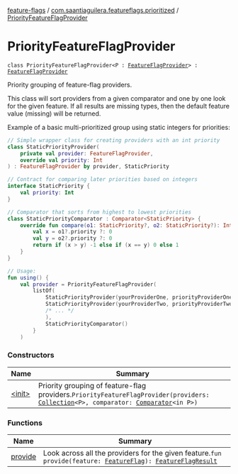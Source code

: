 [feature-flags](../../index.md) / [com.saantiaguilera.featureflags.prioritized](../index.md) / [PriorityFeatureFlagProvider](./index.md)

# PriorityFeatureFlagProvider

`class PriorityFeatureFlagProvider<P : `[`FeatureFlagProvider`](../../com.saantiaguilera.featureflags/-feature-flag-provider/index.md)`> : `[`FeatureFlagProvider`](../../com.saantiaguilera.featureflags/-feature-flag-provider/index.md)

Priority grouping of feature-flag providers.

This class will sort providers from a given comparator and one by one look for the given feature.
If all results are missing types, then the default feature value (missing) will be returned.

Example of a basic multi-prioritized group using static integers for priorities:

``` kotlin
// Simple wrapper class for creating providers with an int priority
class StaticPriorityProvider(
    private val provider: FeatureFlagProvider,
    override val priority: Int
) : FeatureFlagProvider by provider, StaticPriority

// Contract for comparing later priorities based on integers
interface StaticPriority {
    val priority: Int
}

// Comparator that sorts from highest to lowest priorities
class StaticPriorityComparator : Comparator<StaticPriority> {
    override fun compare(o1: StaticPriority?, o2: StaticPriority?): Int {
        val x = o1?.priority ?: 0
        val y = o2?.priority ?: 0
        return if (x > y) -1 else if (x == y) 0 else 1
    }
}

// Usage:
fun using() {
    val provider = PriorityFeatureFlagProvider(
        listOf(
            StaticPriorityProvider(yourProviderOne, priorityProviderOne),
            StaticPriorityProvider(yourProviderTwo, priorityProviderTwo)
            /* ... */
            ),
            StaticPriorityComparator()
        }
    )
```

### Constructors

| Name | Summary |
|---|---|
| [&lt;init&gt;](-init-.md) | Priority grouping of feature-flag providers.`PriorityFeatureFlagProvider(providers: `[`Collection`](https://kotlinlang.org/api/latest/jvm/stdlib/kotlin.collections/-collection/index.html)`<P>, comparator: `[`Comparator`](https://kotlinlang.org/api/latest/jvm/stdlib/kotlin/-comparator/index.html)`<in P>)` |

### Functions

| Name | Summary |
|---|---|
| [provide](provide.md) | Look across all the providers for the given feature.`fun provide(feature: `[`FeatureFlag`](../../com.saantiaguilera.featureflags/-feature-flag/index.md)`): `[`FeatureFlagResult`](../../com.saantiaguilera.featureflags/-feature-flag-result/index.md) |
